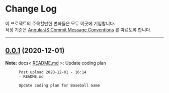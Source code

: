 # Change Log

이 프로젝트의 주목할만한 변화들은 모두 이곳에 기입합니다.  
작성 기준은 [AngularJS Commit Message Conventions](https://gist.github.com/stephenparish/9941e89d80e2bc58a153) 를 따르도록 합니다.  


---
## [0.0.1](https://github.com/weirdbb91/java-baseball-precourse/commit/83a7c97f3a7783afe0a20f9bd374788b28ebc3c4) (2020-12-01)

**Note:** docs< [README.md](https://github.com/weirdbb91/java-baseball-precourse/commit/2f9512d798f91eb7733ea6a0618f9a2a6f6d5598#diff-b335630551682c19a781afebcf4d07bf978fb1f8ac04c6bf87428ed5106870f5) >: Update coding plan

          Post upload 2020-12-01 - 16:14
          - README.md
          
          Update coding plan for Baseball Game
